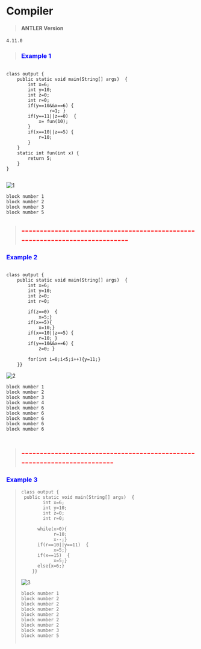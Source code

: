 # **Compiler** 



> #### ANTLER Version 

```
4.11.0
```

> ### <span style='color:blue'>Example 1 </span>

```
 
class output {
    public static void main(String[] args)  {
        int x=6;
        int y=10;
        int z=0;
        int r=0;
        if(y==10&&x==6) {
                r=1; }
        if(y==11||z==0)  {
            x= fun(10);
        }
        if(x==10||z==5) {
            r=10;
        }
    }
    static int fun(int x) {
        return 5;
    }
}


```

![1](https://user-images.githubusercontent.com/66501215/233376420-12cce404-588f-42bc-a2df-1852ed55be93.PNG)

```
block number 1
block number 2
block number 3
block number 5

```



> ##  <span style='color:red'>----------------------------------------------------------------------------</span>

### <span style='color:blue'>Example 2 </span>

```
 
class output {
    public static void main(String[] args)  {
        int x=6;
        int y=10;
        int z=0;
        int r=0;

        if(z==0)  {
            x=5;}
        if(x==5){
            x=10;}
        if(x==10||z==5) {
            r=10; }
        if(y==10&&x==6) {
            z=0; }

        for(int i=0;i<5;i++){y=11;}
    }}

```

![2](https://user-images.githubusercontent.com/66501215/233376585-f3159dda-d491-4685-9671-a893ad1a4123.PNG)

```
block number 1
block number 2
block number 3
block number 4
block number 6
block number 6
block number 6
block number 6
block number 6


```

> ##  <span style='color:red'>------------------------------------------------------------------------</span>

### <span style='color:blue'>Example 3 </span>



> ```
> class output {
>  public static void main(String[] args)  { 
>         int x=6;
>         int y=10;
>         int z=0;
>         int r=0;
>         
>       while(x>0){
>             r=10;
>             x--;}
>       if(r==10||y==11)  {
>             x=5;}
>       if(x==15)  {
>             x=5;}
>       else{x=6;}
>     }}
> ```
>
> ![3](https://user-images.githubusercontent.com/66501215/233376812-da7ec66e-c43f-4862-aad1-693c16658170.PNG)
>
> ```
> block number 1
> block number 2
> block number 2
> block number 2
> block number 2
> block number 2
> block number 2
> block number 3
> block number 5
> 
> 
> ```
>
> 
